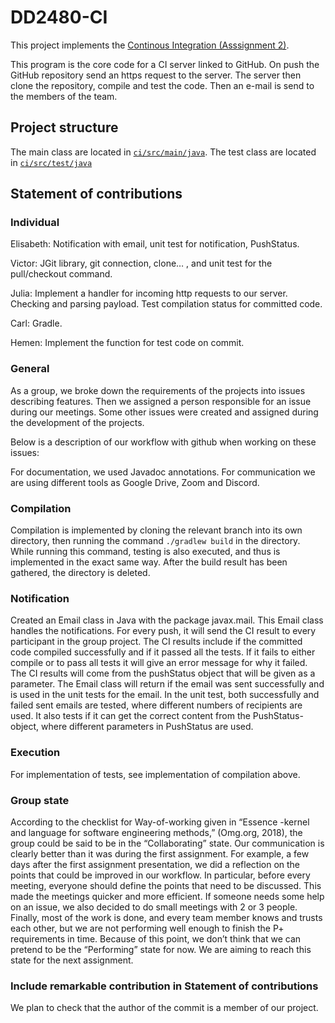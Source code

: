 # DD2480-CI

This project implements the [Continous Integration (Asssignment 2)](https://kth.instructure.com/courses/31884/assignments/185708).

This program is the core code for a CI server linked to GitHub. On push the GitHub repository send an https request to the server. The server then clone the repository, compile and test the code. Then an e-mail is send to the members of the team.

## Project structure
The main class are located in [`ci/src/main/java`](ci/src/main/ja).
The test class are located in [`ci/src/test/java`](ci/src/test/ja)

## Statement of contributions

### Individual
Elisabeth: Notification with email, unit test for notification, PushStatus.

Victor: JGit library, git connection, clone… , and unit test for the pull/checkout command.

Julia: Implement a handler for incoming http requests to our server. Checking and parsing payload. Test compilation status for committed code.

Carl: Gradle.

Hemen: Implement the function for test code on commit.

### General
As a group, we broke down the requirements of the projects into issues describing features. Then we assigned a person responsible for an issue during our meetings. Some other issues were created and assigned during the development of the projects.

Below is a description of our workflow with github when working on these issues:

For documentation, we used Javadoc annotations. For communication we are using different tools as Google Drive, Zoom and Discord.

### Compilation
Compilation is implemented by cloning the relevant branch into its own directory, then running the command `./gradlew build` in the directory. While running this command, testing is also executed, and thus is implemented in the exact same way. After the build result has been gathered, the directory is deleted.

### Notification
Created an Email class in Java with the package javax.mail. This Email class handles the notifications. For every push, it will send the CI result to every participant in the group project. The CI results include if the committed code compiled successfully and if it passed all the tests. If it fails to either compile or to pass all tests it will give an error message for why it failed. The CI results will come from the pushStatus object that will be given as a parameter. The Email class will return if the email was sent successfully and is used in the unit tests for the email. In the unit test, both successfully and failed sent emails are tested, where different numbers of recipients are used. It also tests if it can get the correct content from the PushStatus-object, where different parameters in PushStatus are used.

### Execution
For implementation of tests, see implementation of compilation above.

### Group state
According to the checklist for Way-of-working given in “Essence -kernel and language for software engineering methods,” (Omg.org, 2018), the group could be said to be in the “Collaborating” state. Our communication is clearly better than it was during the first assignment. For example, a few days after the first assignment presentation, we did a reflection on the points that could be improved in our workflow. In particular, before every meeting, everyone should define the points that need to be discussed. This made the meetings quicker and more efficient.  If someone needs some help on an issue, we also decided to do small meetings with 2 or 3 people. Finally, most of the work is done, and every team member knows and trusts each other, but we are not performing well enough to finish the P+ requirements in time. Because of this point,  we don’t think that we can pretend to be the “Performing” state for now. We are aiming to reach this state for the next assignment.

### Include remarkable contribution in Statement of contributions
We plan to check that the author of the commit is a member of our project. 
